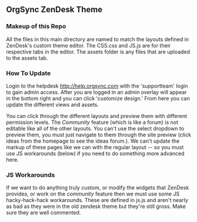 ## OrgSync ZenDesk Theme

### Makeup of this Repo

All the files in this main directory are named to match the layouts defined in ZenDesk's custom theme editor.
The CSS.css and JS.js are for their respective tabs in the editor.
The assets folder is any files that are uploaded to the assets tab.

### How To Update

Login to the helpdesk http://help.orgsync.com with the 'supportteam' login to gain admin access. After you are logged in an admin overlay will appear in the bottom right and you can click 'customize design.' From here you can update the different views and assets.

You can click through the different layouts and preview them with different permission levels. The *Community* feature (which is like a forum) is not editable like all of the other layouts. You can't use the select dropdown to preview them, you must just navigate to them through the site preview (click ideas from the homepage to see the ideas forum.). We can't update the markup of these pages like we can with the regular layout -- so you must use JS workarounds (below) if you need to do something more advanced here.

### JS Workarounds
If we want to do anything truly custom, or modify the widgets that ZenDesk provides, or work on the *community* feature then we must use some JS hacky-hack-hack workarounds. These are defined in js.js and aren't nearly as bad as they were in the old zendesk theme but they're still gross. Make sure they are well commented.
